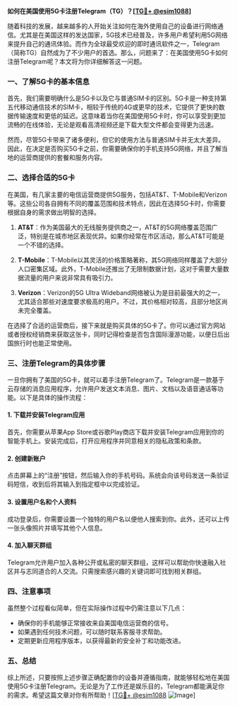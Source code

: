 **如何在美国使用5G卡注册Telegram（TG）？[[TG💪+ @esim1088](https://t.me/s/esim1088)]**

随着科技的发展，越来越多的人开始关注如何在海外使用自己的设备进行网络通信。尤其是在美国这样的发达国家，5G技术已经普及，许多用户希望利用5G网络来提升自己的通讯体验。而作为全球最受欢迎的即时通讯软件之一，Telegram（简称TG）自然成为了不少用户的首选。那么，问题来了：在美国使用5G卡如何注册Telegram呢？本文将为你详细解答这一问题。

### 一、了解5G卡的基本信息

首先，我们需要明确什么是5G卡以及它与普通SIM卡的区别。5G卡是一种支持第五代移动通信技术的SIM卡，相较于传统的4G或更早的技术，它提供了更快的数据传输速度和更低的延迟。这意味着当你在美国使用5G卡时，你可以享受到更加流畅的在线体验，无论是观看高清视频还是下载大型文件都会变得更为迅速。

然而，尽管5G卡带来了诸多便利，但它的使用方法与普通SIM卡并无太大差异。因此，在决定是否购买5G卡之前，你需要确保你的手机支持5G网络，并且了解当地的运营商提供的套餐和服务内容。

### 二、选择合适的5G卡

在美国，有几家主要的电信运营商提供5G服务，包括AT&T、T-Mobile和Verizon等。这些公司各自拥有不同的覆盖范围和技术特点，因此在选择5G卡时，你需要根据自身的需求做出明智的选择。

1. **AT&T**：作为美国最大的无线服务提供商之一，AT&T的5G网络覆盖范围广泛，特别是在城市地区表现优异。如果你经常在市区活动，那么AT&T可能是一个不错的选择。
   
2. **T-Mobile**：T-Mobile以其灵活的价格策略著称，其5G网络同样覆盖了大部分人口密集区域。此外，T-Mobile还推出了无限制数据计划，这对于需要大量数据流量的用户来说非常具有吸引力。

3. **Verizon**：Verizon的5G Ultra Wideband网络被认为是目前最强大的之一，尤其适合那些对速度要求极高的用户。不过，其价格相对较高，且部分地区尚未完全覆盖。

在选择了合适的运营商后，接下来就是购买具体的5G卡了。你可以通过官方网站或者授权经销商来获取这张卡，同时记得检查是否包含国际漫游功能，以便日后出国旅行时也能正常使用。

### 三、注册Telegram的具体步骤

一旦你拥有了美国的5G卡，就可以着手注册Telegram了。Telegram是一款基于云存储的消息应用程序，允许用户发送文本消息、图片、文档以及语音通话等功能。以下是具体的操作流程：

#### 1. 下载并安装Telegram应用
首先，你需要从苹果App Store或谷歌Play商店下载并安装Telegram应用到你的智能手机上。安装完成后，打开应用程序并同意相关的隐私政策和条款。

#### 2. 创建新账户
点击屏幕上的“注册”按钮，然后输入你的手机号码。系统会向该号码发送一条验证码短信，收到后将其输入到指定框中以完成验证。

#### 3. 设置用户名和个人资料
成功登录后，你需要设置一个独特的用户名以便他人搜索到你。此外，还可以上传一张头像照片并填写其他个人信息。

#### 4. 加入聊天群组
Telegram允许用户加入各种公开或私密的聊天群组，这样可以帮助你快速融入社区并与志同道合的人交流。只需搜索感兴趣的关键词即可找到相关群组。

### 四、注意事项

虽然整个过程看似简单，但在实际操作过程中仍需注意以下几点：

- 确保你的手机能够正常接收来自美国电信运营商的信号。
- 如果遇到任何技术问题，可以随时联系客服寻求帮助。
- 定期更新应用程序版本，以获得最新的安全补丁和功能改进。

### 五、总结

综上所述，只要按照上述步骤正确配置你的设备并遵循指南，就能够轻松地在美国使用5G卡注册Telegram。无论是为了工作还是娱乐目的，Telegram都能满足你的需求。希望这篇文章对你有所帮助！[[TG💪+ @esim1088](https://t.me/s/esim1088) ![Image](https://i.postimg.cc/4NQfJmqS/Snipaste-2025-05-13-00-14-12.png)]